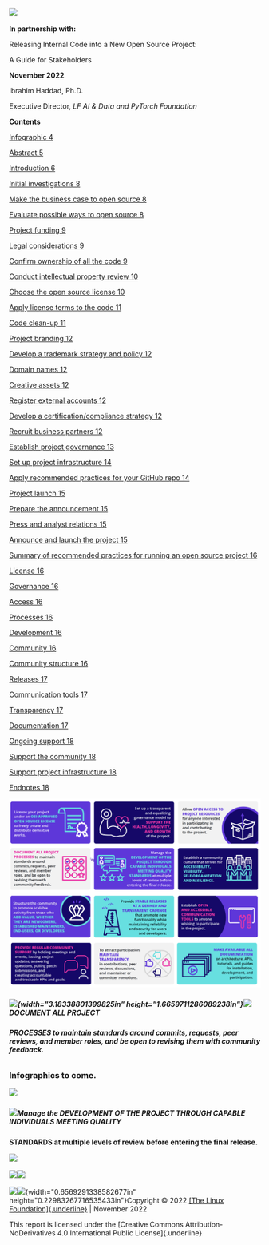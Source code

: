 
![](media/image1.png)

**In partnership with:**

Releasing Internal Code into a New Open Source Project:

A Guide for Stakeholders

**November 2022**

Ibrahim Haddad, Ph.D.

Executive Director, *LF AI & Data and PyTorch Foundation*

**Contents**

[Infographic 4](#document-all-project)

[Abstract 5](#abstract)

[Introduction 6](#introduction)

[Initial investigations 8](#initial-investigations)

[Make the business case to open source 8](#initial-investigations)

[Evaluate possible ways to open source 8](#initial-investigations)

[Project funding 9](#project-funding)

[Legal considerations 9](#project-funding)

[Confirm ownership of all the code 9](#project-funding)

[Conduct intellectual property review
10](#conduct-intellectual-property-review)

[Choose the open source license
10](#conduct-intellectual-property-review)

[Apply license terms to the code 11](#dco)

[Code clean-up 11](#dco)

[Project branding 12](#project-branding)

[Develop a trademark strategy and policy 12](#project-branding)

[Domain names 12](#project-branding)

[Creative assets 12](#project-branding)

[Register external accounts 12](#project-branding)

[Develop a certification/compliance strategy 12](#project-branding)

[Recruit business partners 12](#project-branding)

[Establish project governance 13](#establish-project-governance)

[Set up project infrastructure 14](#set-up-project-infrastructure)

[Apply recommended practices for your GitHub repo
14](#set-up-project-infrastructure)

[Project launch 15](#project-launch)

[Prepare the announcement 15](#project-launch)

[Press and analyst relations 15](#project-launch)

[Announce and launch the project 15](#project-launch)

[Summary of recommended practices for running an open source project
16](#summary-of-recommended-practices-for-running-an-open-source-project)

[License
16](#summary-of-recommended-practices-for-running-an-open-source-project)

[Governance
16](#summary-of-recommended-practices-for-running-an-open-source-project)

[Access
16](#summary-of-recommended-practices-for-running-an-open-source-project)

[Processes
16](#summary-of-recommended-practices-for-running-an-open-source-project)

[Development
16](#summary-of-recommended-practices-for-running-an-open-source-project)

[Community
16](#summary-of-recommended-practices-for-running-an-open-source-project)

[Community structure
16](#summary-of-recommended-practices-for-running-an-open-source-project)

[Releases 17](#_bookmark12)

[Communication tools 17](#_bookmark12)

[Transparency 17](#_bookmark12)

[Documentation 17](#_bookmark12)

[Ongoing support 18](#ongoing-support)

[Support the community 18](#ongoing-support)

[Support project infrastructure 18](#ongoing-support)

[Endnotes 18](#ongoing-support)

![Infographic](./images/infograph.png)

##### ![](media/image8.png){width="3.18338801399825in" height="1.6659711286089238in"}![](media/image9.png)**DOCUMENT ALL PROJECT**

###### **PROCESSES to maintain standards around commits, requests, peer reviews, and member roles, and be open to revising them with community feedback.**

### Infographics to come.

![](media/image10.png)

##### ![](media/image13.png)**Manage the DEVELOPMENT OF THE PROJECT THROUGH CAPABLE INDIVIDUALS MEETING QUALITY**

**STANDARDS at multiple levels of review before entering the ﬁnal
release.**

![](media/image15.png)

![](media/image17.png)![](media/image18.png)

![](media/image19.png)![](media/image21.png){width="0.6569291338582677in"
height="0.22983267716535433in"}Copyright © 2022 [[The Linux
Foundation]{.underline}](https://linuxfoundation.org/) \| November
2022

This report is licensed under the [Creative Commons
Attribution-NoDerivatives 4.0 International Public
License]{.underline}

